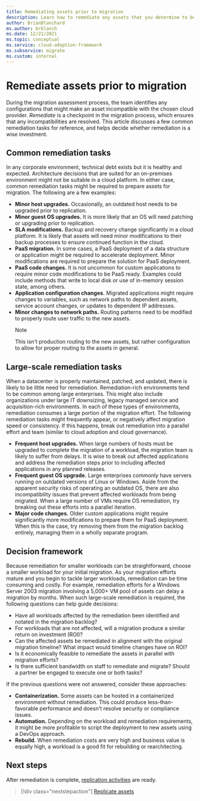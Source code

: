 ```yaml
---
title: Remediating assets prior to migration
description: Learn how to remediate any assets that you determine to be incompatible with your chosen cloud provider before migration begins.
author: BrianBlanchard
ms.author: brblanch
ms.date: 12/21/2021
ms.topic: conceptual
ms.service: cloud-adoption-framework
ms.subservice: migrate
ms.custom: internal
---
```


# Remediate assets prior to migration

During the migration assessment process, the team identifies any configurations that might make an asset incompatible with the chosen cloud provider. *Remediate* is a checkpoint in the migration process, which ensures that any incompatibilities are resolved. This article discusses a few common remediation tasks for reference, and helps decide whether remediation is a wise investment.

## Common remediation tasks

In any corporate environment, technical debt exists but it is healthy and expected. Architecture decisions that are suited for an on-premises environment might not be suitable in a cloud platform. In either case, common remediation tasks might be required to prepare assets for migration. The following are a few examples:

- **Minor host upgrades.** Occasionally, an outdated host needs to be upgraded prior to replication.
- **Minor guest OS upgrades.** It is more likely that an OS will need patching or upgrading prior to replication.
- **SLA modifications.** Backup and recovery change significantly in a cloud platform. It is likely that assets will need minor modifications to their backup processes to ensure continued function in the cloud.
- **PaaS migration.** In some cases, a PaaS deployment of a data structure or application might be required to accelerate deployment. Minor modifications are required to prepare the solution for PaaS deployment.
- **PaaS code changes.** It is not uncommon for custom applications to require minor code modifications to be PaaS ready. Examples could include methods that write to local disk or use of in-memory session state, among others.
- **Application configuration changes.** Migrated applications might require changes to variables, such as network paths to dependent assets, service account changes, or updates to dependent IP addresses.
- **Minor changes to network paths.** Routing patterns need to be modified to properly route user traffic to the new assets.
    > [!NOTE]
    > This isn't production routing to the new assets, but rather configuration to allow for proper routing to the assets in general.

## Large-scale remediation tasks

When a datacenter is properly maintained, patched, and updated, there is likely to be little need for remediation. Remediation-rich environments tend to be common among large enterprises. This might also include organizations under large IT downsizing, legacy managed service and acquisition-rich environments. In each of these types of environments, remediation consumes a large portion of the migration effort. The following remediation tasks might frequently appear, or negatively affect migration speed or consistency. If this happens, break out remediation into a parallel effort and team (similar to cloud adoption and cloud governance).

- **Frequent host upgrades.** When large numbers of hosts must be upgraded to complete the migration of a workload, the migration team is likely to suffer from delays. It is wise to break out affected applications and address the remediation steps prior to including affected applications in any planned releases.
- **Frequent guest OS upgrade.** Large enterprises commonly have servers running on outdated versions of Linux or Windows. Aside from the apparent security risks of operating an outdated OS, there are also incompatibility issues that prevent affected workloads from being migrated. When a large number of VMs require OS remediation, try breaking out these efforts into a parallel iteration.
- **Major code changes.** Older custom applications might require significantly more modifications to prepare them for PaaS deployment. When this is the case, try removing them from the migration backlog entirely, managing them in a wholly separate program.

## Decision framework

Because remediation for smaller workloads can be straightforward, choose a smaller workload for your initial migration. As your migration efforts mature and you begin to tackle larger workloads, remediation can be time consuming and costly. For example, remediation efforts for a Windows Server 2003 migration involving a 5,000+ VM pool of assets can delay a migration by months. When such large-scale remediation is required, the following questions can help guide decisions:

- Have all workloads affected by the remediation been identified and notated in the migration backlog?
- For workloads that are not affected, will a migration produce a similar return on investment (ROI)?
- Can the affected assets be remediated in alignment with the original migration timeline? What impact would timeline changes have on ROI?
- Is it economically feasible to remediate the assets in parallel with migration efforts?
- Is there sufficient bandwidth on staff to remediate and migrate? Should a partner be engaged to execute one or both tasks?

If the previous questions were not answered, consider these approaches:

- **Containerization.** Some assets can be hosted in a containerized environment without remediation. This could produce less-than-favorable performance and doesn't resolve security or compliance issues.
- **Automation.** Depending on the workload and remediation requirements, it might be more profitable to script the deployment to new assets using a DevOps approach.
- **Rebuild.** When remediation costs are very high and business value is equally high, a workload is a good fit for rebuilding or rearchitecting.

## Next steps

After remediation is complete, [replication activities](./replicate.md) are ready.

> [!div class="nextstepaction"]
> [Replicate assets](./replicate.md)
